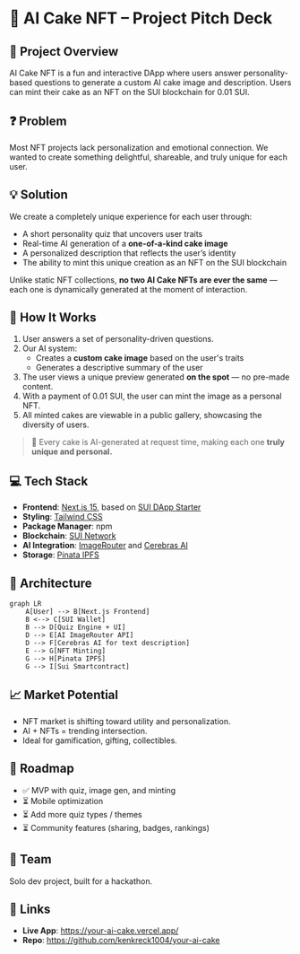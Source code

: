 # 🎂 AI Cake NFT – Project Pitch Deck

## 🚀 Project Overview
AI Cake NFT is a fun and interactive DApp where users answer personality-based questions to generate a custom AI cake image and description. Users can mint their cake as an NFT on the SUI blockchain for 0.01 SUI.

## ❓ Problem
Most NFT projects lack personalization and emotional connection. We wanted to create something delightful, shareable, and truly unique for each user.

## 💡 Solution
We create a completely unique experience for each user through:

- A short personality quiz that uncovers user traits
- Real-time AI generation of a **one-of-a-kind cake image**
- A personalized description that reflects the user’s identity
- The ability to mint this unique creation as an NFT on the SUI blockchain

Unlike static NFT collections, **no two AI Cake NFTs are ever the same** — each one is dynamically generated at the moment of interaction.

## 🧠 How It Works
1. User answers a set of personality-driven questions.
2. Our AI system:
   - Creates a **custom cake image** based on the user's traits
   - Generates a descriptive summary of the user
3. The user views a unique preview generated **on the spot** — no pre-made content.
4. With a payment of 0.01 SUI, the user can mint the image as a personal NFT.
5. All minted cakes are viewable in a public gallery, showcasing the diversity of users.

> 🎨 Every cake is AI-generated at request time, making each one **truly unique and personal.**

## 💻 Tech Stack
* **Frontend**: [Next.js 15](https://nextjs.org/), based on [SUI DApp Starter](https://sui-dapp-starter.dev/)
* **Styling**: [Tailwind CSS](https://tailwindcss.com/)
* **Package Manager**: npm
* **Blockchain**: [SUI Network](https://sui.io/)
* **AI Integration**: [ImageRouter](https://ir.myqa.cc/) and [Cerebras AI](https://cloud.cerebras.ai/)
* **Storage**: [Pinata IPFS](https://pinata.cloud/)

## 🧱 Architecture

```mermaid
graph LR
    A[User] --> B[Next.js Frontend]
    B <--> C[SUI Wallet]
    B --> D[Quiz Engine + UI]
    D --> E[AI ImageRouter API]
    D --> F[Cerebras AI for text description]
    E --> G[NFT Minting]
    G --> H[Pinata IPFS]
    G --> I[Sui Smartcontract]
```

## 📈 Market Potential
- NFT market is shifting toward utility and personalization.
- AI + NFTs = trending intersection.
- Ideal for gamification, gifting, collectibles.

## 📅 Roadmap
- ✅ MVP with quiz, image gen, and minting
- ⏳ Mobile optimization
- ⏳ Add more quiz types / themes
- ⏳ Community features (sharing, badges, rankings)

## 👥 Team
Solo dev project, built for a hackathon.

## 🧾 Links
- **Live App**: https://your-ai-cake.vercel.app/
- **Repo**: https://github.com/kenkreck1004/your-ai-cake
